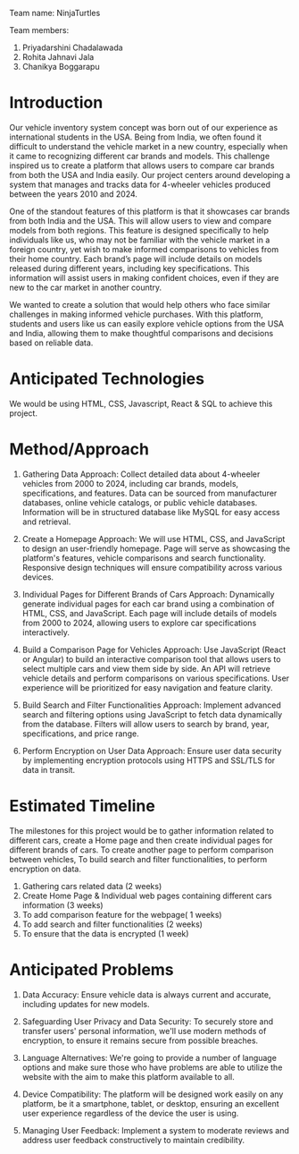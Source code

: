 Team name: NinjaTurtles 

Team members:
1. Priyadarshini Chadalawada
2. Rohita Jahnavi Jala
3. Chanikya Boggarapu

# Introduction

Our vehicle inventory system concept was born out of our experience as international students in the USA. Being from India, we often found it difficult to understand the vehicle market in a new country, especially when it came to recognizing different car brands and models. This challenge inspired us to create a platform that allows users to compare car brands from both the USA and India easily. Our project centers around developing a system that manages and tracks data for 4-wheeler vehicles produced between the years 2010 and 2024.

One of the standout features of this platform is that it showcases car brands from both India and the USA. This will allow users to view and compare models from both regions. This feature is designed specifically to help individuals like us, who may not be familiar with the vehicle market in a foreign country, yet wish to make informed comparisons to vehicles from their home country. Each brand’s page will include details on models released during different years, including key specifications. This information will assist users in making confident choices, even if they are new to the car market in another country.

We wanted to create a solution that would help others who face similar challenges in making informed vehicle purchases. With this platform, students and users like us can easily explore vehicle options from the USA and India, allowing them to make thoughtful comparisons and decisions based on reliable data.

# Anticipated Technologies

We would be using HTML, CSS, Javascript, React & SQL to achieve this project.

# Method/Approach

1. Gathering Data
Approach: Collect detailed data about 4-wheeler vehicles from 2000 to 2024, including car brands, models, specifications, and features. Data can be sourced from manufacturer databases, online vehicle catalogs, or public vehicle databases. Information will be in structured database like MySQL for easy access and retrieval.

2. Create a Homepage
Approach: We will use HTML, CSS, and JavaScript to design an user-friendly homepage. Page will serve as showcasing the platform's features, vehicle comparisons and search functionality. Responsive design techniques will ensure compatibility across various devices.

3. Individual Pages for Different Brands of Cars
Approach: Dynamically generate individual pages for each car brand using a combination of HTML, CSS, and JavaScript. Each page will include details of models from 2000 to 2024, allowing users to explore car specifications interactively.

4. Build a Comparison Page for Vehicles
Approach: Use JavaScript (React or Angular) to build an interactive comparison tool that allows users to select multiple cars and view them side by side. An API will retrieve vehicle details and perform comparisons on various specifications. User experience will be prioritized for easy navigation and feature clarity.

5. Build Search and Filter Functionalities
Approach: Implement advanced search and filtering options using JavaScript to fetch data dynamically from the database. Filters will allow users to search by brand, year, specifications, and price range.

6. Perform Encryption on User Data
Approach: Ensure user data security by implementing encryption protocols using HTTPS and SSL/TLS for data in transit.

# Estimated Timeline

The milestones for this project would be to gather information related to different cars, create a Home page and then create individual pages for different brands of cars. To create another page to perform comparison between vehicles, To build search and filter functionalities, to perform encryption on data.

1. Gathering cars related data (2 weeks)
2. Create Home Page & Individual web pages containing different cars information (3 weeks)
3. To add comparison feature for the webpage( 1 weeks)
4. To add search and filter functionalities (2 weeks)
5. To ensure that the data is encrypted (1 week)

# Anticipated Problems

1. Data Accuracy: Ensure vehicle data is always current and accurate, including updates for new models.

2. Safeguarding User Privacy and Data Security: To securely store and transfer users' personal information, we'll use modern methods of encryption, to ensure it remains secure from possible breaches.

3. Language Alternatives: We're going to provide a number of language options and make sure those who have problems are able to utilize the website with the aim to make this platform available to all.

4. Device Compatibility: The platform will be designed work easily on any platform, be it a smartphone, tablet, or desktop, ensuring an excellent user experience regardless of the device the user is using.

5. Managing User Feedback: Implement a system to moderate reviews and address user feedback constructively to maintain credibility.